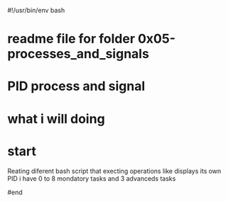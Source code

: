 #!/usr/bin/env bash

# readme file for folder 0x05-processes_and_signals
# PID process and signal
# what i will doing

# start

Reating diferent bash script that execting operations like displays its own PID
i have 0 to 8 mondatory tasks
and 3 advanceds tasks

#end
